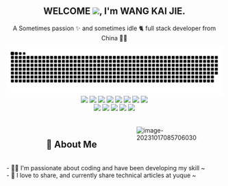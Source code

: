 <p align="center">
  <h2 height="200px" align="center">
    WELCOME <img src="https://cdn.jsdelivr.net/gh/MaleWeb/picture/images/techblog/hi.gif" width="25">, I'm WANG KAI JIE.
  </h2>
   <p align="center">A Sometimes passion ✨ and sometimes idle 🐈 full stack developer from China 👨‍💻</p>
</p>

<picture>
  <source media="(prefers-color-scheme: dark)" srcset="https://raw.githubusercontent.com/WANG-KAI-JIE/WANG-KAI-JIE/output/github-contribution-grid-snake-dark.svg" />
  <source media="(prefers-color-scheme: light)" srcset="https://raw.githubusercontent.com/WANG-KAI-JIE/WANG-KAI-JIE/output/github-contribution-grid-snake.svg" />
  <img alt="github-snake" src="https://raw.githubusercontent.com/WANG-KAI-JIE/WANG-KAI-JIE/output/github-contribution-grid-snake.svg" />
</picture> 

<div align="center">
  <img src="https://img.shields.io/badge/-JavaScript-f6da1c?style=flat&logo=javascript&logoColor=white">
  <img src="https://img.shields.io/badge/-TypeScript-2b6dbf?style=flat&logo=typescript&logoColor=white">
  <img src="https://img.shields.io/badge/-React-00b4ce?style=flat&logo=react&logoColor=white">
  <img src="https://img.shields.io/badge/-Node.js-3C873A?style=flat&logo=Node.js&logoColor=white">
  <img src="https://img.shields.io/badge/-Koa-33333D?style=flat&logo=koa&logoColor=white">
  <img src="https://img.shields.io/badge/-Less-bf608e?style=flat&logo=less&logoColor=white">
  <img src="https://img.shields.io/badge/-Sass-b37feb?style=flat&logo=sass&logoColor=white">
  <img src="https://img.shields.io/badge/-Graphql-cf1322?style=flat&logo=graphql&logoColor=white">
</div>
<div align="center">
  <img src="https://img.shields.io/badge/-Git-ee462c?style=flat&logo=git&logoColor=white">
  <img src="https://img.shields.io/badge/-Docker-218bea?style=flat&logo=docker&logoColor=white">
  <img src="https://img.shields.io/badge/-Github-black?style=flat&logo=github">
  <img src="https://img.shields.io/badge/-Webpack-%232C3A42?style=flat-square&logo=webpack">
  <img src="https://img.shields.io/badge/-ESLint-%234B32C3?style=flat-square&logo=eslint">
</div>
<br />
<br />
<img align="right" src="https://fatcat666.oss-cn-nanjing.aliyuncs.com/image/202310170857363.png" alt="image-20231017085706030" width="200" />
<h2 height="200px" align="center">🎉 About Me</h2>
<br />
- 👨‍💻 I'm passionate about coding and have been developing my skill ~
<br />
- 👻 I love to share, and currently share technical articles at yuque ~

